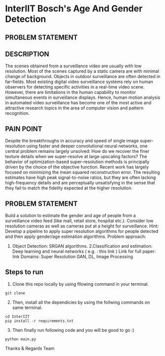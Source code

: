 # **InterIIT Bosch's Age And Gender Detection**

## PROBLEM STATEMENT

## DESCRIPTION

The scenes obtained from a surveillance video are usually with low resolution. Most of the scenes captured by a static camera are with minimal change of background. Objects in outdoor surveillance are often detected in far-fields. Most existing digital video surveillance systems rely on human observers for detecting specific activities in a real-time video scene. However, there are limitations in the human capability to monitor simultaneous events in surveillance displays. Hence, human motion analysis in automated video surveillance has become one of the most active and attractive research topics in the area of computer vision and pattern recognition.

## PAIN POINT

Despite the breakthroughs in accuracy and speed of single image super-resolution using faster and deeper convolutional neural networks, one central problem remains largely unsolved: How do we recover the finer texture details when we super-resolve at large upscaling factors? The behavior of optimization-based super-resolution methods is principally driven by the choice of the objective function. Recent work has largely focused on minimizing the mean squared reconstruction error. The resulting estimates have high peak signal-to-noise ratios, but they are often lacking high-frequency details and are perceptually unsatisfying in the sense that they fail to match the fidelity expected at the higher resolution.

## PROBLEM STATEMENT

Build a solution to estimate the gender and age of people from a surveillance video feed (like mall, retail store, hospital etc.). Consider low resolution cameras as well as cameras put at a height for surveillance. Hint: Develop a pipeline to apply super resolution algorithms for people detected and then apply gender/age estimation algorithms. Problem approach:
1. Object Detection: SRGAN algorithms.
2.Classification and estimation: Deep learning and neural networks
( e.g. : this link )
Link for full paper: link
Domains: Super Resolution GAN, DL, Image Processing

## Steps to run

1. Clone this repo locally by using fllowing command in your terminal.

```
git clone 
```
2. Then, install all the dependicies by using the follwing commands on same terminal.

```
cd InterIIT
pip install -r requirements.txt
```

3. Then finally run following code and you will be good to go :)

```
python main.py
```

Thanks & Regards
Team
